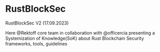 # RustBlockSec
RustBlockSec V2 (17.09.2023)

Here @Rektoff core team in collaboration with @officercia presenting a Systemization of Knowledge(SoK) about Rust Blockchain Security frameworks, tools, guidelines 
